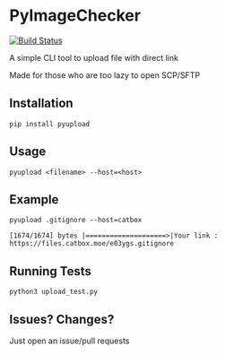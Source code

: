 # PyImageChecker
[![Build Status](https://travis-ci.com/yukinotenshi/pyupload.svg?branch=master)](https://travis-ci.com/yukinotenshi/pyupload)

A simple CLI tool to upload file with direct link

Made for those who are too lazy to open SCP/SFTP

## Installation
```
pip install pyupload
```

## Usage

```
pyupload <filename> --host=<host>
```

## Example
```
pyupload .gitignore --host=catbox

[1674/1674] bytes |====================>|Your link : https://files.catbox.moe/e03ygs.gitignore
```

## Running Tests
```
python3 upload_test.py
```

## Issues? Changes?
Just open an issue/pull requests
